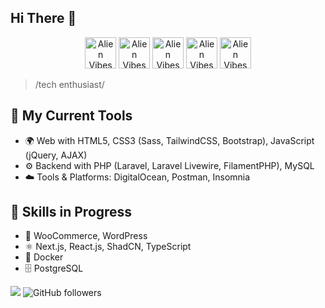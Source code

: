 ## **Hi There** 👋

<div align="center"> 
  <img src="https://media3.giphy.com/media/v1.Y2lkPTc5MGI3NjExMTZudGFmdXJmd3U4MXNiNjU0NmNtNzZqYzRxaTF4Nzg3OWxwaWdjNyZlcD12MV9pbnRlcm5hbF9naWZfYnlfaWQmY3Q9Zw/xCCqt6qDewWf6zriPX/giphy.gif" alt="Alien Vibes" width="50" />
  <img src="https://media3.giphy.com/media/v1.Y2lkPTc5MGI3NjExMTZudGFmdXJmd3U4MXNiNjU0NmNtNzZqYzRxaTF4Nzg3OWxwaWdjNyZlcD12MV9pbnRlcm5hbF9naWZfYnlfaWQmY3Q9Zw/xCCqt6qDewWf6zriPX/giphy.gif" alt="Alien Vibes" width="50" />
  <img src="https://media3.giphy.com/media/v1.Y2lkPTc5MGI3NjExMTZudGFmdXJmd3U4MXNiNjU0NmNtNzZqYzRxaTF4Nzg3OWxwaWdjNyZlcD12MV9pbnRlcm5hbF9naWZfYnlfaWQmY3Q9Zw/xCCqt6qDewWf6zriPX/giphy.gif" alt="Alien Vibes" width="50" />
  <img src="https://media3.giphy.com/media/v1.Y2lkPTc5MGI3NjExMTZudGFmdXJmd3U4MXNiNjU0NmNtNzZqYzRxaTF4Nzg3OWxwaWdjNyZlcD12MV9pbnRlcm5hbF9naWZfYnlfaWQmY3Q9Zw/xCCqt6qDewWf6zriPX/giphy.gif" alt="Alien Vibes" width="50" />
  <img src="https://media3.giphy.com/media/v1.Y2lkPTc5MGI3NjExMTZudGFmdXJmd3U4MXNiNjU0NmNtNzZqYzRxaTF4Nzg3OWxwaWdjNyZlcD12MV9pbnRlcm5hbF9naWZfYnlfaWQmY3Q9Zw/xCCqt6qDewWf6zriPX/giphy.gif" alt="Alien Vibes" width="50" />
</div>

> /tech enthusiast/

## 🧰 My Current Tools 
- 🌍 Web with HTML5, CSS3 (Sass, TailwindCSS, Bootstrap), JavaScript (jQuery, AJAX)
- ⚙️ Backend with PHP (Laravel, Laravel Livewire, FilamentPHP), MySQL
- ☁️ Tools & Platforms: DigitalOcean, Postman, Insomnia

## 🚀 Skills in Progress
- 🛒 WooCommerce, WordPress
- ⚛️ Next.js, React.js, ShadCN, TypeScript
- 🐳 Docker
- 🗄️ PostgreSQL

![](https://komarev.com/ghpvc/?username=JayDoesPHP&style=flat-square&color=brightgreen&label=Visits) 
![GitHub followers](https://img.shields.io/github/followers/jaydoesphp)
